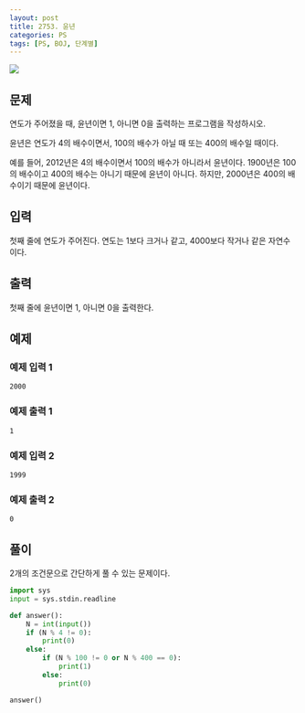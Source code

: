 ```yaml
---
layout: post
title: 2753. 윤년
categories: PS
tags: [PS, BOJ, 단계별]
---
```


<img src="https://onlinejudgeimages.s3-ap-northeast-1.amazonaws.com/images/boj-og.png" />

## 문제

연도가 주어졌을 때, 윤년이면 1, 아니면 0을 출력하는 프로그램을 작성하시오.

윤년은 연도가 4의 배수이면서, 100의 배수가 아닐 때 또는 400의 배수일 때이다.

예를 들어, 2012년은 4의 배수이면서 100의 배수가 아니라서 윤년이다. 1900년은 100의 배수이고 400의 배수는 아니기 때문에 윤년이 아니다. 하지만, 2000년은 400의 배수이기 때문에 윤년이다.

## 입력

첫째 줄에 연도가 주어진다. 연도는 1보다 크거나 같고, 4000보다 작거나 같은 자연수이다.

## 출력

첫째 줄에 윤년이면 1, 아니면 0을 출력한다.

## 예제

### 예제 입력 1

```
2000
```

### 예제 출력 1

```
1
```

### 예제 입력 2

```
1999
```

### 예제 출력 2

```
0
```

## 풀이

2개의 조건문으로 간단하게 풀 수 있는 문제이다.

```python
import sys
input = sys.stdin.readline

def answer():
    N = int(input())
    if (N % 4 != 0):
        print(0)
    else:
        if (N % 100 != 0 or N % 400 == 0):
            print(1)
        else:
            print(0)

answer()

```
